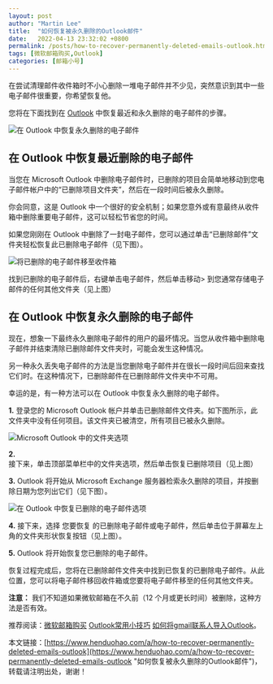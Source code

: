```yaml
---
layout: post  
author: "Martin Lee"  
title:  "如何恢复被永久删除的Outlook邮件"  
date:   2022-04-13 23:32:02 +0800  
permalink: /posts/how-to-recover-permanently-deleted-emails-outlook.html  
tags: [微软邮箱购买,Outlook]  
categories: [邮箱小号]  
---
```

在尝试清理邮件收件箱时不小心删除一堆电子邮件并不少见，突然意识到其中一些电子邮件很重要，你希望恢复他。

您将在下面找到在 [Outlook](https://www.henduohao.com/tag/outlook "Outlook是互联网免费电子邮件提供商之一，是一种微软邮箱。") 中恢复最近和永久删除的电子邮件的步骤。

![在 Outlook 中恢复永久删除的电子邮件](https://p3-juejin.byteimg.com/tos-cn-i-k3u1fbpfcp/f2dc3cb26a7f4400ab4297ef97571549~tplv-k3u1fbpfcp-zoom-1.image)

## 在 Outlook 中恢复最近删除的电子邮件

当您在 Microsoft Outlook 中删除电子邮件时，已删除的项目会简单地移动到您电子邮件帐户中的“已删除项目文件夹”，然后在一段时间后被永久删除。

你会同意，这是 Outlook 中一个很好的安全机制；如果您意外或有意最终从收件箱中删除重要电子邮件，这可以轻松节省您的时间。

如果您刚刚在 Outlook 中删除了一封电子邮件，您可以通过单击“已删除邮件”文件夹轻松恢复此已删除电子邮件（见下图）。

![将已删除的电子邮件移至收件箱](https://p3-juejin.byteimg.com/tos-cn-i-k3u1fbpfcp/17c9dc38dfb0483ca3e32579ea3277e1~tplv-k3u1fbpfcp-zoom-1.image)

找到已删除的电子邮件后，右键单击电子邮件，然后单击移动> 到您通常存储电子邮件的任何其他文件夹（见上图）

## 在 Outlook 中恢复永久删除的电子邮件

现在，想象一下最终永久删除电子邮件的用户的最坏情况。当您从收件箱中删除电子邮件并结束清除已删除邮件文件夹时，可能会发生这种情况。

另一种永久丢失电子邮件的方法是当您删除电子邮件并在很长一段时间后回来查找它们时。在这种情况下，已删除邮件在已删除邮件文件夹中不可用。

幸运的是，有一种方法可以在 Outlook 中恢复永久删除的电子邮件。

**1.** 登录您的 Microsoft Outlook 帐户并单击已删除邮件文件夹。如下图所示，此文件夹中没有任何项目。该文件夹已被清空，所有项目已被永久删除。

![Microsoft Outlook 中的文件夹选项](https://p3-juejin.byteimg.com/tos-cn-i-k3u1fbpfcp/e02cceb54b3e45c6b60720639100cfa2~tplv-k3u1fbpfcp-zoom-1.image)

**2.** 接下来，单击顶部菜单栏中的文件夹选项，然后单击恢复已删除项目（见上图）

**3.** Outlook 将开始从 Microsoft Exchange 服务器检索永久删除的项目，并按删除日期为您列出它们（见下图）。

![在 Outlook 中恢复已删除的电子邮件选项](https://p3-juejin.byteimg.com/tos-cn-i-k3u1fbpfcp/962bb83403f7498c976596cbef68550f~tplv-k3u1fbpfcp-zoom-1.image)

**4.** 接下来，选择 您要恢复 的已删除电子邮件或电子邮件，然后单击位于屏幕左上角的文件夹形状恢复按钮（见上图）。

**5.** Outlook 将开始恢复您已删除的电子邮件。

恢复过程完成后，您将在已删除邮件文件夹中找到已恢复的已删除电子邮件。从此位置，您可以将电子邮件移回收件箱或您要将电子邮件移至的任何其他文件夹。

**注意：** 我们不知道如果微软邮箱在不久前（12 个月或更长时间）被删除，这种方法是否有效。

推荐阅读：[微软邮箱购买](https://www.henduohao.com/tag/buy-hotmail "Outlook购买 Hotmail购买 Live购买 微软邮箱购买 微软账号购买") [Outlook常用小技巧](https://www.henduohao.com/a/outlook-common-tips) [如何将gmail联系人导入Outlook](https://www.henduohao.com/a/import-gmail-contacts-to-outlook)。

本文链接：[https://www.henduohao.com/a/how-to-recover-permanently-deleted-emails-outlook](https://www.henduohao.com/a/how-to-recover-permanently-deleted-emails-outlook "如何恢复被永久删除的Outlook邮件")，转载请注明出处，谢谢！